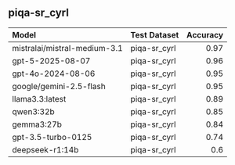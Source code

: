## piqa-sr_cyrl

| Model                        | Test Dataset   |   Accuracy |
|:-----------------------------|:---------------|-----------:|
| mistralai/mistral-medium-3.1 | piqa-sr_cyrl   |       0.97 |
| gpt-5-2025-08-07             | piqa-sr_cyrl   |       0.96 |
| gpt-4o-2024-08-06            | piqa-sr_cyrl   |       0.95 |
| google/gemini-2.5-flash      | piqa-sr_cyrl   |       0.95 |
| llama3.3:latest              | piqa-sr_cyrl   |       0.89 |
| qwen3:32b                    | piqa-sr_cyrl   |       0.85 |
| gemma3:27b                   | piqa-sr_cyrl   |       0.84 |
| gpt-3.5-turbo-0125           | piqa-sr_cyrl   |       0.74 |
| deepseek-r1:14b              | piqa-sr_cyrl   |       0.6  |